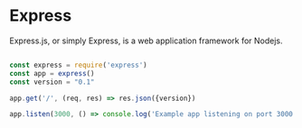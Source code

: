 # Express

Express.js, or simply Express, is a web application framework for Nodejs.

```javascript

const express = require('express')
const app = express()
const version = "0.1"

app.get('/', (req, res) => res.json({version})

app.listen(3000, () => console.log('Example app listening on port 3000!'))

```